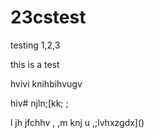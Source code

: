 # 23cstest

testing 1,2,3

this is a test

hvivi
knihbihvugv

hiv#
njln;[kk; ;



 l jh jfchhv , ,m knj u ,;lvhxzgdx]()
